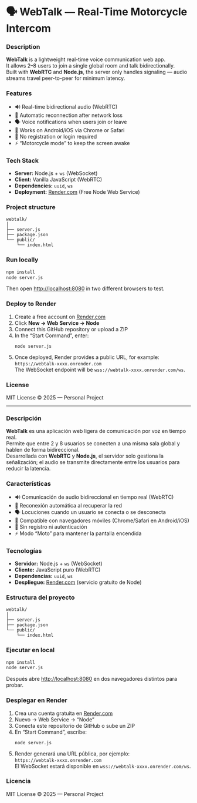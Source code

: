 # 🗣️ WebTalk — Real-Time Motorcycle Intercom

### Description
**WebTalk** is a lightweight real-time voice communication web app.  
It allows 2–8 users to join a single global room and talk bidirectionally.  
Built with **WebRTC** and **Node.js**, the server only handles signaling — audio streams travel peer-to-peer for minimum latency.

### Features
- 🔊 Real-time bidirectional audio (WebRTC)
- 🔁 Automatic reconnection after network loss
- 🗣️ Voice notifications when users join or leave
- 📱 Works on Android/iOS via Chrome or Safari
- 🚫 No registration or login required
- ⚡ “Motorcycle mode” to keep the screen awake

### Tech Stack
- **Server:** Node.js + `ws` (WebSocket)
- **Client:** Vanilla JavaScript (WebRTC)
- **Dependencies:** `uuid`, `ws`
- **Deployment:** [Render.com](https://render.com) (Free Node Web Service)

### Project structure
```
webtalk/
│
├── server.js
├── package.json
└── public/
    └── index.html
```

### Run locally
```bash
npm install
node server.js
```
Then open [http://localhost:8080](http://localhost:8080) in two different browsers to test.

### Deploy to Render
1. Create a free account on [Render.com](https://render.com)
2. Click **New → Web Service → Node**
3. Connect this GitHub repository or upload a ZIP
4. In the “Start Command”, enter:
   ```
   node server.js
   ```
5. Once deployed, Render provides a public URL, for example:  
   `https://webtalk-xxxx.onrender.com`  
   The WebSocket endpoint will be `wss://webtalk-xxxx.onrender.com/ws`.

### License
MIT License © 2025 — Personal Project

---

### Descripción
**WebTalk** es una aplicación web ligera de comunicación por voz en tiempo real.  
Permite que entre 2 y 8 usuarios se conecten a una misma sala global y hablen de forma bidireccional.  
Desarrollada con **WebRTC** y **Node.js**, el servidor solo gestiona la señalización; el audio se transmite directamente entre los usuarios para reducir la latencia.

### Características
- 🔊 Comunicación de audio bidireccional en tiempo real (WebRTC)
- 🔁 Reconexión automática al recuperar la red
- 🗣️ Locuciones cuando un usuario se conecta o se desconecta
- 📱 Compatible con navegadores móviles (Chrome/Safari en Android/iOS)
- 🚫 Sin registro ni autenticación
- ⚡ Modo “Moto” para mantener la pantalla encendida

### Tecnologías
- **Servidor:** Node.js + `ws` (WebSocket)
- **Cliente:** JavaScript puro (WebRTC)
- **Dependencias:** `uuid`, `ws`
- **Despliegue:** [Render.com](https://render.com) (servicio gratuito de Node)

### Estructura del proyecto
```
webtalk/
│
├── server.js
├── package.json
└── public/
    └── index.html
```

### Ejecutar en local
```bash
npm install
node server.js
```
Después abre [http://localhost:8080](http://localhost:8080) en dos navegadores distintos para probar.

### Desplegar en Render
1. Crea una cuenta gratuita en [Render.com](https://render.com)
2. Nuevo → Web Service → “Node”
3. Conecta este repositorio de GitHub o sube un ZIP
4. En “Start Command”, escribe:
   ```
   node server.js
   ```
5. Render generará una URL pública, por ejemplo:  
   `https://webtalk-xxxx.onrender.com`  
   El WebSocket estará disponible en `wss://webtalk-xxxx.onrender.com/ws`.

### Licencia
MIT License © 2025 — Personal Project
